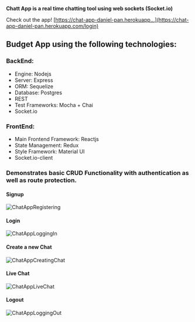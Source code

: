 **Chatt App is a real time chatting tool using web sockets (Socket.io)**  

Check out the app! [https://chat-app-daniel-pan.herokuapp…](https://chat-app-daniel-pan.herokuapp.com/login)

## Budget App using the following technologies:

### BackEnd: 

- Engine: Nodejs
- Server:  Express
- ORM: Sequelize
- Database: Postgres
- REST
- Test Frameworks: Mocha + Chai
- Socket.io

### FrontEnd: 

- Main Frontend Framework: Reactjs
- State Management: Redux
- Style Framework: Material UI
- Socket.io-client



### Demonstrates basic CRUD Functionality with authentication as well as route protection.

#### Signup
![ChatAppRegistering](https://user-images.githubusercontent.com/20826907/62831697-9514a900-bbd8-11e9-8ef9-e40b82a23d81.gif)

#### Login
![ChatAppLoggingIn](https://user-images.githubusercontent.com/20826907/62831602-1834ff80-bbd7-11e9-8ad7-1f84738ede87.gif)

#### Create a new Chat
![ChatAppCreatingChat](https://user-images.githubusercontent.com/20826907/62831594-04899900-bbd7-11e9-9472-9c5985051f41.gif)

#### Live Chat
![ChatAppLiveChat](https://user-images.githubusercontent.com/20826907/62831601-1834ff80-bbd7-11e9-82bc-0f66824071af.gif)

#### Logout
![ChatAppLoggingOut](https://user-images.githubusercontent.com/20826907/62831603-1834ff80-bbd7-11e9-80c3-c63621fc45e6.gif)


